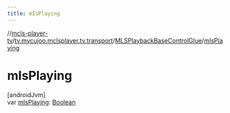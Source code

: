 ```yaml
---
title: mIsPlaying
---
```

//[mcls-player-tv](../../../index.html)/[tv.mycujoo.mclsplayer.tv.transport](../index.html)/[MLSPlaybackBaseControlGlue](index.html)/[mIsPlaying](m-is-playing.html)



# mIsPlaying



[androidJvm]\
var [mIsPlaying](m-is-playing.html): [Boolean](https://kotlinlang.org/api/latest/jvm/stdlib/kotlin/-boolean/index.html)




